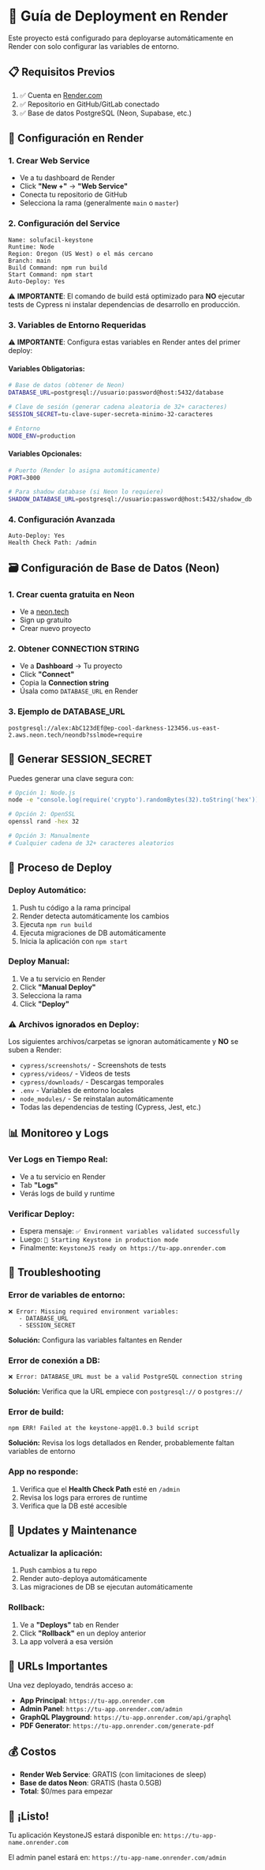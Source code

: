 # 🚀 Guía de Deployment en Render

Este proyecto está configurado para deployarse automáticamente en Render con solo configurar las variables de entorno.

## 📋 Requisitos Previos

1. ✅ Cuenta en [Render.com](https://render.com)
2. ✅ Repositorio en GitHub/GitLab conectado
3. ✅ Base de datos PostgreSQL (Neon, Supabase, etc.)

## 🔧 Configuración en Render

### 1. **Crear Web Service**
- Ve a tu dashboard de Render
- Click **"New +"** → **"Web Service"**
- Conecta tu repositorio de GitHub
- Selecciona la rama (generalmente `main` o `master`)

### 2. **Configuración del Service**
```
Name: solufacil-keystone
Runtime: Node
Region: Oregon (US West) o el más cercano
Branch: main
Build Command: npm run build
Start Command: npm start
Auto-Deploy: Yes
```

⚠️ **IMPORTANTE**: El comando de build está optimizado para **NO** ejecutar tests de Cypress ni instalar dependencias de desarrollo en producción.

### 3. **Variables de Entorno Requeridas**

⚠️ **IMPORTANTE**: Configura estas variables en Render antes del primer deploy:

#### **Variables Obligatorias:**
```bash
# Base de datos (obtener de Neon)
DATABASE_URL=postgresql://usuario:password@host:5432/database

# Clave de sesión (generar cadena aleatoria de 32+ caracteres)
SESSION_SECRET=tu-clave-super-secreta-minimo-32-caracteres

# Entorno
NODE_ENV=production
```

#### **Variables Opcionales:**
```bash
# Puerto (Render lo asigna automáticamente)
PORT=3000

# Para shadow database (si Neon lo requiere)
SHADOW_DATABASE_URL=postgresql://usuario:password@host:5432/shadow_db
```

### 4. **Configuración Avanzada**
```
Auto-Deploy: Yes
Health Check Path: /admin
```

## 🗃️ Configuración de Base de Datos (Neon)

### 1. **Crear cuenta gratuita en Neon**
- Ve a [neon.tech](https://neon.tech)
- Sign up gratuito
- Crear nuevo proyecto

### 2. **Obtener CONNECTION STRING**
- Ve a **Dashboard** → Tu proyecto
- Click **"Connect"**
- Copia la **Connection string**
- Úsala como `DATABASE_URL` en Render

### 3. **Ejemplo de DATABASE_URL**
```
postgresql://alex:AbC123dEf@ep-cool-darkness-123456.us-east-2.aws.neon.tech/neondb?sslmode=require
```

## 🔑 Generar SESSION_SECRET

Puedes generar una clave segura con:

```bash
# Opción 1: Node.js
node -e "console.log(require('crypto').randomBytes(32).toString('hex'))"

# Opción 2: OpenSSL
openssl rand -hex 32

# Opción 3: Manualmente
# Cualquier cadena de 32+ caracteres aleatorios
```

## 🚀 Proceso de Deploy

### **Deploy Automático:**
1. Push tu código a la rama principal
2. Render detecta automáticamente los cambios
3. Ejecuta `npm run build` 
4. Ejecuta migraciones de DB automáticamente
5. Inicia la aplicación con `npm start`

### **Deploy Manual:**
1. Ve a tu servicio en Render
2. Click **"Manual Deploy"**
3. Selecciona la rama
4. Click **"Deploy"**

### **⚠️ Archivos ignorados en Deploy:**
Los siguientes archivos/carpetas se ignoran automáticamente y **NO** se suben a Render:
- `cypress/screenshots/` - Screenshots de tests
- `cypress/videos/` - Videos de tests  
- `cypress/downloads/` - Descargas temporales
- `.env` - Variables de entorno locales
- `node_modules/` - Se reinstalan automáticamente
- Todas las dependencias de testing (Cypress, Jest, etc.)

## 📊 Monitoreo y Logs

### **Ver Logs en Tiempo Real:**
- Ve a tu servicio en Render
- Tab **"Logs"**
- Verás logs de build y runtime

### **Verificar Deploy:**
- Espera mensaje: `✅ Environment variables validated successfully`
- Luego: `🚀 Starting Keystone in production mode`
- Finalmente: `KeystoneJS ready on https://tu-app.onrender.com`

## 🐛 Troubleshooting

### **Error de variables de entorno:**
```
❌ Error: Missing required environment variables:
   - DATABASE_URL
   - SESSION_SECRET
```
**Solución:** Configura las variables faltantes en Render

### **Error de conexión a DB:**
```
❌ Error: DATABASE_URL must be a valid PostgreSQL connection string
```
**Solución:** Verifica que la URL empiece con `postgresql://` o `postgres://`

### **Error de build:**
```
npm ERR! Failed at the keystone-app@1.0.3 build script
```
**Solución:** Revisa los logs detallados en Render, probablemente faltan variables de entorno

### **App no responde:**
1. Verifica que el **Health Check Path** esté en `/admin`
2. Revisa los logs para errores de runtime
3. Verifica que la DB esté accesible

## 🔄 Updates y Maintenance

### **Actualizar la aplicación:**
1. Push cambios a tu repo
2. Render auto-deploya automáticamente
3. Las migraciones de DB se ejecutan automáticamente

### **Rollback:**
1. Ve a **"Deploys"** tab en Render
2. Click **"Rollback"** en un deploy anterior
3. La app volverá a esa versión

## 📱 URLs Importantes

Una vez deployado, tendrás acceso a:

- **App Principal**: `https://tu-app.onrender.com`
- **Admin Panel**: `https://tu-app.onrender.com/admin`
- **GraphQL Playground**: `https://tu-app.onrender.com/api/graphql`
- **PDF Generator**: `https://tu-app.onrender.com/generate-pdf`

## 💰 Costos

- **Render Web Service**: GRATIS (con limitaciones de sleep)
- **Base de datos Neon**: GRATIS (hasta 0.5GB)
- **Total**: $0/mes para empezar

## 🎉 ¡Listo!

Tu aplicación KeystoneJS estará disponible en:
`https://tu-app-name.onrender.com`

El admin panel estará en:
`https://tu-app-name.onrender.com/admin` 